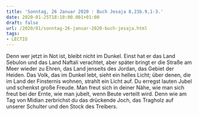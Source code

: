```yaml
---
title: 'Sonntag, 26 Januar 2020 : Buch Jesaja 8,23b.9,1-3.'
date: 2020-01-25T18:10:00.001+01:00
draft: false
url: /2020/01/sonntag-26-januar-2020-buch-jesaja.html
tags: 
- LECTIO
---
```


Denn wer jetzt in Not ist, bleibt nicht im Dunkel. Einst hat er das Land Sebulon und das Land Naftali verachtet, aber später bringt er die Straße am Meer wieder zu Ehren, das Land jenseits des Jordan, das Gebiet der Heiden. Das Volk, das im Dunkel lebt, sieht ein helles Licht; über denen, die im Land der Finsternis wohnen, strahlt ein Licht auf. Du erregst lauten Jubel und schenkst große Freude. Man freut sich in deiner Nähe, wie man sich freut bei der Ernte, wie man jubelt, wenn Beute verteilt wird. Denn wie am Tag von Midian zerbrichst du das drückende Joch, das Tragholz auf unserer Schulter und den Stock des Treibers.